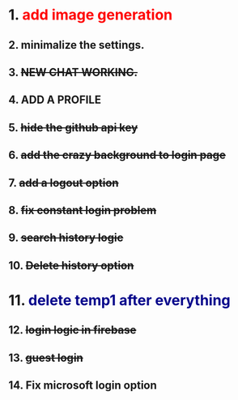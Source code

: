 # 1. <span style="color:red">add image generation</span>
## 2. minimalize the settings.
## 3. ~~NEW CHAT WORKING.~~
## 4. ADD A PROFILE 
## 5. ~~hide the github api key~~ 
## 6. ~~add the crazy background to login page~~
## 7. ~~add a logout option~~
## 8. ~~fix constant login problem~~
## 9. ~~search history logic~~
## 10. ~~Delete history option~~
# 11. <span style="color:darkblue">delete temp1 after everything</span>
## 12. ~~login logic in firebase~~
## 13. ~~guest login~~
## 14. Fix microsoft login option

